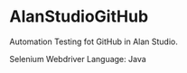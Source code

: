 # AlanStudioGitHub

Automation Testing fot GitHub in Alan Studio.

Selenium Webdriver
Language: Java
